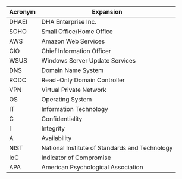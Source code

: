 | Acronym | Expansion |
| - | - |
| DHAEI | DHA Enterprise Inc. |
| SOHO | Small Office/Home Office |
| AWS | Amazon Web Services |
| CIO | Chief Information Officer |
| WSUS | Windows Server Update Services |
| DNS | Domain Name System |
| RODC | Read-Only Domain Controller |
| VPN | Virtual Private Network |
| OS | Operating System |
| IT | Information Technology |
| C | Confidentiality |
| I | Integrity |
| A | Availability |
| NIST | National Institute of Standards and Technology |
| IoC | Indicator of Compromise |
| APA | American Psychological Association |
